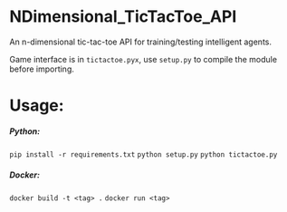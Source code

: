 # NDimensional_TicTacToe_API
An n-dimensional tic-tac-toe API for training/testing intelligent agents.

Game interface is in `tictactoe.pyx`, use `setup.py` to compile the module before importing.

# Usage:
##### Python:
`pip install -r requirements.txt`
`python setup.py`
`python tictactoe.py`
##### Docker:
`docker build -t <tag> .`
`docker run <tag>`
